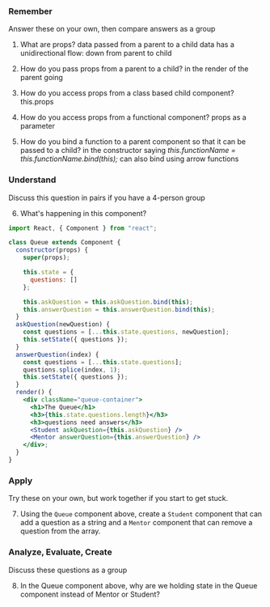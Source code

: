 ### Remember

Answer these on your own, then compare answers as a group

1.  What are props?
      data passed from a parent to a child
      data has a unidirectional flow: down from parent to child

2.  How do you pass props from a parent to a child?
      in the render of the parent going *<Child/>*

3.  How do you access props from a class based child component?
      this.props

4.  How do you access props from a functional component?
      props as a parameter

5.  How do you bind a function to a parent component so that it can be passed to a child?
      in the constructor saying *this.functionName = this.functionName.bind(this);*
      can also bind using arrow functions

### Understand

Discuss this question in pairs if you have a 4-person group

6.  What's happening in this component?

```jsx
import React, { Component } from "react";

class Queue extends Component {
  constructor(props) {
    super(props);

    this.state = {
      questions: []
    };

    this.askQuestion = this.askQuestion.bind(this);
    this.answerQuestion = this.answerQuestion.bind(this);
  }
  askQuestion(newQuestion) {
    const questions = [...this.state.questions, newQuestion];
    this.setState({ questions });
  }
  answerQuestion(index) {
    const questions = [...this.state.questions];
    questions.splice(index, 1);
    this.setState({ questions });
  }
  render() {
    <div className="queue-container">
      <h1>The Queue</h1>
      <h3>{this.state.questions.length}</h3>
      <h3>questions need answers</h3>
      <Student askQuestion={this.askQuestion} />
      <Mentor answerQuestion={this.answerQuestion} />
    </div>;
  }
}
```

### Apply

Try these on your own, but work together if you start to get stuck.

7.  Using the `Queue` component above, create a `Student` component that can add a question as a string and a `Mentor` component that can remove a question from the array.

### Analyze, Evaluate, Create

Discuss these questions as a group

8.  In the Queue component above, why are we holding state in the Queue component instead of Mentor or Student?
